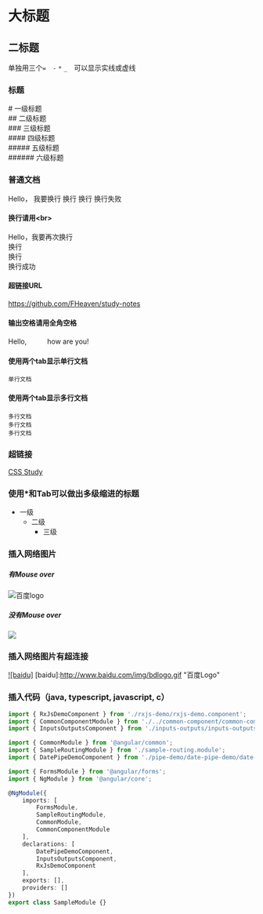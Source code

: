 大标题
======


二标题
------

  单独用三个`=`　`-` `*` `_`　可以显示实线或虚线

### 标题
\# 一级标题<br>
\## 二级标题<br>
\### 三级标题<br>
\#### 四级标题<br>
\##### 五级标题<br>
\###### 六级标题<br>

### 普通文档
Hello， 我要换行
换行
换行
换行失败
#### 换行请用\<br>
Hello，我要再次换行<br>
换行<br>
换行<br>
换行成功

#### 超链接URL
https://github.com/FHeaven/study-notes

#### 输出空格请用全角空格
Hello,　　　how are you!

#### 使用两个tab显示单行文档
    单行文档

#### 使用两个tab显示多行文档
    多行文档
    多行文档
    多行文档

### 超链接
[CSS Study](https://github.com/FHeaven/study-notes/new/master/css "CSS Study")  

### 使用\*和Tab可以做出多级缩进的标题
* 一级
  * 二级
    * 三级

### 插入网络图片
##### 有Mouse over
![](http://www.baidu.com/img/bdlogo.gif "百度logo")
##### 没有Mouse over
![](http://www.baidu.com/img/bdlogo.gif)

### 插入网络图片有超连接
[![baidu]](http://baidu.com)
[baidu]:http://www.baidu.com/img/bdlogo.gif "百度Logo"


### 插入代码（java, typescript, javascript, c）
```typescript
import { RxJsDemoComponent } from './rxjs-demo/rxjs-demo.component';
import { CommonComponentModule } from './../common-component/common-component.module';
import { InputsOutputsComponent } from './inputs-outputs/inputs-outputs.component';

import { CommonModule } from '@angular/common';
import { SampleRoutingModule } from './sample-routing.module';
import { DatePipeDemoComponent } from './pipe-demo/date-pipe-demo/date-pipe-demo.component';

import { FormsModule } from '@angular/forms';
import { NgModule } from '@angular/core';

@NgModule({
    imports: [
        FormsModule,
        SampleRoutingModule,
        CommonModule,
        CommonComponentModule
    ],
    declarations: [
        DatePipeDemoComponent,
        InputsOutputsComponent,
        RxJsDemoComponent
    ],
    exports: [],
    providers: []
})
export class SampleModule {}

```
